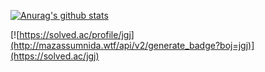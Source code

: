 [![Anurag's github stats](https://github-readme-stats.vercel.app/api?username=jungguji&theme=calm&show_icons=true)](https://github.com/anuraghazra/github-readme-stats)

[![https://solved.ac/profile/jgj](http://mazassumnida.wtf/api/v2/generate_badge?boj=jgj)](https://solved.ac/jgj)
